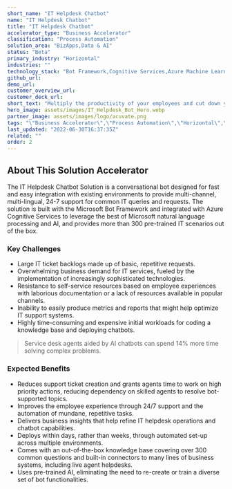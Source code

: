 ```yaml
---
short_name: "IT Helpdesk Chatbot"
name: "IT Helpdesk Chatbot"
title: "IT Helpdesk Chatbot"
accelerator_type: "Business Accelerator"
classification: "Process Automation"
solution_area: "BizApps,Data & AI"
status: "Beta"
primary_industry: "Horizontal"
industries: ""
technology_stack: "Bot Framework,Cognitive Services,Azure Machine Learning"
github_url: 
demo_url: 
customer_overview_url: 
customer_deck_url: 
short_text: "Multiply the productivity of your employees and cut down your IT support costs"
hero_image: assets/images/IT_Helpdesk_Bot_Hero.webp
partner_image: assets/images/logo/acuvate.png
tags: "\"Business Accelerator\",\"Process Automation\",\"Horizontal\",\"Bot Framework\",\"Cognitive Services\",\"Azure Machine Learning\",\"BizApps\",\"Data & AI\",\"Beta\""
last_updated: "2022-06-30T16:37:35Z"
related: ""
order: 2
---
```

## About This Solution Accelerator

The IT Helpdesk Chatbot Solution is a conversational bot designed for fast and easy integration with existing environments to provide multi-channel, multi-lingual, 24-7 support for common IT queries and requests. The solution is built with the Microsoft Bot Framework and integrated with Azure Cognitive Services to leverage the best of Microsoft natural language processing and​ AI, and provides more than 300 pre-trained IT scenarios out of the box.

### Key Challenges

* Large IT ticket backlogs made up of basic, repetitive requests.
* Overwhelming business demand for IT services, fueled by the implementation of increasingly sophisticated technologies.
* Resistance to self-service resources based on employee experiences with laborious documentation or a lack of resources available in popular channels.
* Inability to easily produce metrics and reports that might help optimize IT support systems.
* Highly time-consuming and expensive initial workloads for coding a knowledge base and deploying chatbots.

> Service desk agents aided by AI chatbots can spend 14% more time solving complex problems.

### Expected Benefits

* Reduces support ticket creation and grants agents time to work on high priority actions, reducing dependency on skilled agents to resolve bot-supported topics.
* Improves the employee experience through 24/7 support and the automation of mundane, repetitive tasks.
* Delivers business insights that help refine IT helpdesk operations and chatbot capabilities.
* Deploys within days, rather than weeks, through automated set-up across multiple environments.
* Comes with an out-of-the-box knowledge base covering over 300 common questions and built-in connectors to many lines of business systems, including live agent helpdesks.
* Uses pre-trained AI, eliminating the need to re-create or train a diverse set of bot functionalities.